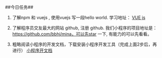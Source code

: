 ##今日任务##

1. 了解npm 和 vuejs , 使用vuejs 写一段hello world.
   学习地址： [VUE js](https://cn.vuejs.org/v2/guide/)

2. 了解程序员交友最大的网站 github, 注册 github.
   我们小程序的项目地址是：https://github.com/bbhj/mina，可以先star 一下, 有能力的可以先看看。

3. 粗略阅读小程序的开发文档，下载安装小程序开发工具（完成上面2步后，再进行）
   [小程序开文档](https://developers.weixin.qq.com/miniprogram/dev/devtools/devtools.html)
